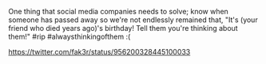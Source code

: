 One thing that social media companies needs to solve; know when someone has passed away so we're not endlessly remained that, "It's (your friend who died years ago)'s birthday! Tell them you're thinking about them!" #rip #alwaysthinkingofthem :(

https://twitter.com/fak3r/status/956200328445100033

